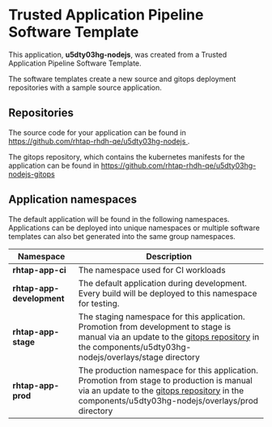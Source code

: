 # Trusted Application Pipeline Software Template

This application, **u5dty03hg-nodejs**, was created from a Trusted Application Pipeline Software Template.

The software templates create a new source and gitops deployment repositories with a sample source application. 

## Repositories

The source code for your application can be found in [https://github.com/rhtap-rhdh-qe/u5dty03hg-nodejs ](https://github.com/rhtap-rhdh-qe/u5dty03hg-nodejs ).
 
The gitops repository, which contains the kubernetes manifests for the application can be found in 
[https://github.com/rhtap-rhdh-qe/u5dty03hg-nodejs-gitops ](https://github.com/rhtap-rhdh-qe/u5dty03hg-nodejs-gitops ) 

## Application namespaces 

The default application will be found in the following namespaces. Applications can be deployed into unique namespaces or multiple software templates can also bet generated into the same group namespaces.  

|  Namespace   |  Description   |  
| -------- | -------- |
| **rhtap-app-ci** | The namespace used for CI workloads |
| **rhtap-app-development** | The default application during development. Every build will be deployed to this namespace for testing. |
| **rhtap-app-stage** | The staging namespace for this application. Promotion from development to stage is manual via an update to the [gitops repository](https://github.com/rhtap-rhdh-qe/u5dty03hg-nodejs-gitops ) in the components/u5dty03hg-nodejs/overlays/stage directory |
| **rhtap-app-prod** | The production namespace for this application. Promotion from stage to production is manual via an update to the [gitops repository](https://github.com/rhtap-rhdh-qe/u5dty03hg-nodejs-gitops ) in the components/u5dty03hg-nodejs/overlays/prod directory |